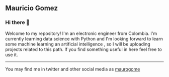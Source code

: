 ## Mauricio Gomez
### Hi there 👋

Welcome to my repository!
I'm an electronic engineer from Colombia. I'm currently learning data science with Python and I'm looking forward to learn some machine learning an artificial intelligence , so I will be uploading projects related to this path.
If you find something useful in here feel free to use it.
___
You may find me in twitter and other social media as <a href='https://www.twitter.com/maurogome'>maurogome</a>

<!--
**maurogome/maurogome** is a ✨ _special_ ✨ repository because its `README.md` (this file) appears on your GitHub profile.

Here are some ideas to get you started:

- 🔭 I’m currently working on ...
- 🌱 I’m currently learning ...
- 👯 I’m looking to collaborate on ...
- 🤔 I’m looking for help with ...
- 💬 Ask me about ...
- 📫 How to reach me: ...
- 😄 Pronouns: ...
- ⚡ Fun fact: ...
-->

